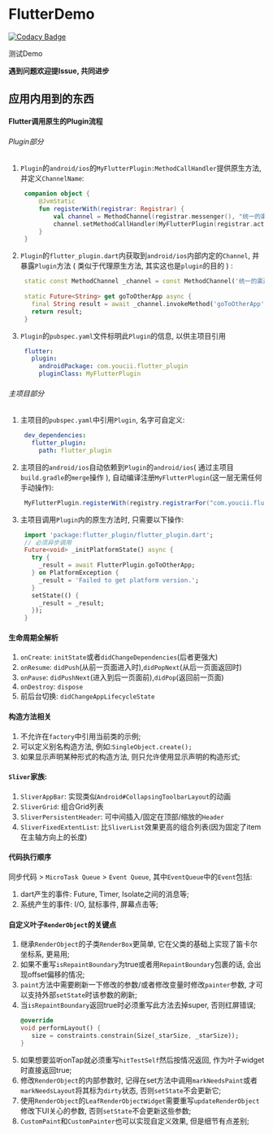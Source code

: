 # FlutterDemo

[![Codacy Badge](https://api.codacy.com/project/badge/Grade/e17a4c59327e4a82b2ea64bfbacd50a2)](https://app.codacy.com/app/550341130/FlutterDemo?utm_source=github.com&utm_medium=referral&utm_content=YouCii/FlutterDemo&utm_campaign=Badge_Grade_Dashboard)

测试Demo

**遇到问题欢迎提Issue, 共同进步**

## 应用内用到的东西

#### Flutter调用原生的Plugin流程
###### Plugin部分
1. `Plugin`的`android/ios`的`MyFlutterPlugin:MethodCallHandler`提供原生方法, 并定义`ChannelName`:
   ```kotlin
    companion object {
        @JvmStatic
        fun registerWith(registrar: Registrar) {
            val channel = MethodChannel(registrar.messenger(), "统一的渠道名字")
            channel.setMethodCallHandler(MyFlutterPlugin(registrar.activity()))
        }
    }
   ```
2. `Plugin`的`flutter_plugin.dart`内获取到`android/ios`内部内定的`Channel`, 并暴露`Plugin`方法 ( 类似于代理原生方法, 其实这也是`plugin`的目的 ) :
   ```dart
    static const MethodChannel _channel = const MethodChannel('统一的渠道名字');
    
    static Future<String> get goToOtherApp async {
      final String result = await _channel.invokeMethod('goToOtherApp');
      return result;
    }
   ```
3. `Plugin`的`pubspec.yaml`文件标明此`Plugin`的信息, 以供主项目引用
   ```yaml
    flutter:
      plugin:
        androidPackage: com.youcii.flutter_plugin
        pluginClass: MyFlutterPlugin
   ```   
###### 主项目部分
1. 主项目的`pubspec.yaml`中引用`Plugin`, 名字可自定义:
   ```yaml
    dev_dependencies:
      flutter_plugin:
        path: flutter_plugin
   ```
2. 主项目的`android/ios`自动依赖到`Plugin`的`android/ios`( 通过主项目`build.gradle`的`merge`操作 ), 自动编译注册`MyFlutterPlugin`(这一层无需任何手动操作):
   ```java
    MyFlutterPlugin.registerWith(registry.registrarFor("com.youcii.flutter_plugin.MyFlutterPlugin"));
   ```
3. 主项目调用`Plugin`内的原生方法时, 只需要以下操作:
   ```dart
    import 'package:flutter_plugin/flutter_plugin.dart';
    // 必须异步调用
    Future<void> _initPlatformState() async {
      try {
        _result = await FlutterPlugin.goToOtherApp;
      } on PlatformException {
        _result = 'Failed to get platform version.';
      }
      setState(() {
        _result = _result;
      });
    }
   ```
#### 生命周期全解析
1. `onCreate`: `initState`或者`didChangeDependencies`(后者更强大)
2. `onResume`: `didPush`(从前一页面进入时),`didPopNext`(从后一页面返回时)
3. `onPause`: `didPushNext`(进入到后一页面前),`didPop`(返回前一页面)
4. `onDestroy`: `dispose`
5. 前后台切换: `didChangeAppLifecycleState`
    
#### 构造方法相关
1. 不允许在`factory`中引用当前类的示例;
2. 可以定义别名构造方法, 例如:`SingleObject.create();`
3. 如果显示声明某种形式的构造方法, 则只允许使用显示声明的构造形式;   

#### `Sliver`家族:
1. `SliverAppBar`: 实现类似`Android#CollapsingToolbarLayout`的动画
2. `SliverGrid`: 组合Grid列表
3. `SliverPersistentHeader`: 可中间插入/固定在顶部/缩放的`Header`
4. `SliverFixedExtentList`: 比`SliverList`效果更高的组合列表(因为固定了item在主轴方向上的长度)

#### 代码执行顺序
同步代码 > `MicroTask Queue` > `Event Queue`, 其中`EventQueue`中的`Event`包括: 
1. dart产生的事件: Future, Timer, Isolate之间的消息等;
2. 系统产生的事件: I/O, 鼠标事件, 屏幕点击等;
  
#### 自定义叶子`RenderObject`的关键点
1. 继承`RenderObject`的子类`RenderBox`更简单, 它在父类的基础上实现了笛卡尔坐标系, 更易用; 
2. 如果不重写`isRepaintBoundary`为true或者用`RepaintBoundary`包裹的话, 会出现offset偏移的情况; 
3. `paint`方法中需要刷新一下修改的参数/或者修改变量时修改`painter`参数, 才可以支持外部`setState`时该参数的刷新; 
4. 当`isRepaintBoundary`返回true时必须重写此方法去掉super, 否则红屏错误; 
     ```dart
     @override
     void performLayout() {
        size = constraints.constrain(Size(_starSize, _starSize));
     }
     ```
5. 如果想要监听onTap就必须重写`hitTestSelf`然后按情况返回, 作为叶子widget时直接返回true; 
6. 修改`RenderObject`的内部参数时, 记得在set方法中调用`markNeedsPaint`或者`markNeedsLayout`将其标为`dirty`状态, 否则`setState`不会更新它; 
7. 使用`RenderObject`的`LeafRenderObjectWidget`需要重写`updateRenderObject`修改下UI关心的参数, 否则`setState`不会更新这些参数; 
8. `CustomPaint`和`CustomPainter`也可以实现自定义效果, 但是细节有点差别; 